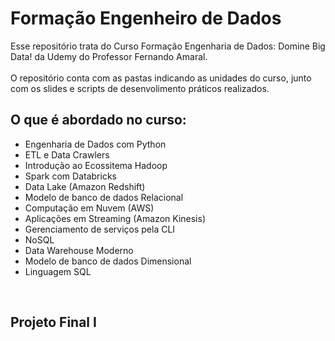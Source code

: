 # Formação Engenheiro de Dados
Esse repositório trata do Curso Formação Engenharia de Dados: Domine Big Data! da Udemy do Professor Fernando Amaral.
<br>
<br>
O repositório conta com as pastas indicando as unidades do curso, junto com os slides e scripts de desenvolimento práticos realizados.
<br>
<h2>O que é abordado no curso:</h2>
<ul>
  <li>Engenharia de Dados com Python</li>
  <li>ETL e Data Crawlers</li>
  <li>Introdução ao Ecossitema Hadoop</li>
  <li>Spark com Databricks</li>
  <li>Data Lake (Amazon Redshift)</li>
  <li>Modelo de banco de dados Relacional</li>
  <li>Computação em Nuvem (AWS)</li>
  <li>Aplicações em Streaming (Amazon Kinesis)</li>
  <li>Gerenciamento de serviços pela CLI</li>
  <li>NoSQL</li>
  <li>Data Warehouse Moderno</li>
  <li>Modelo de banco de dados Dimensional</li>
  <li>Linguagem SQL</li>
</ul>
<br>
<h2>Projeto Final I</h2>
